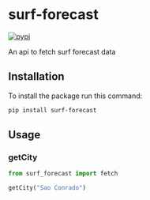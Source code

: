 # surf-forecast

[![pypi](https://img.shields.io/pypi/v/surf-forecast.svg)](https://pypi.org/project/surf-forecast)

An api to fetch surf forecast data

## Installation
To install the package run this command:

```bash
pip install surf-forecast
```

## Usage

### getCity

```python
from surf_forecast import fetch

getCity("Sao Conrado")
```




